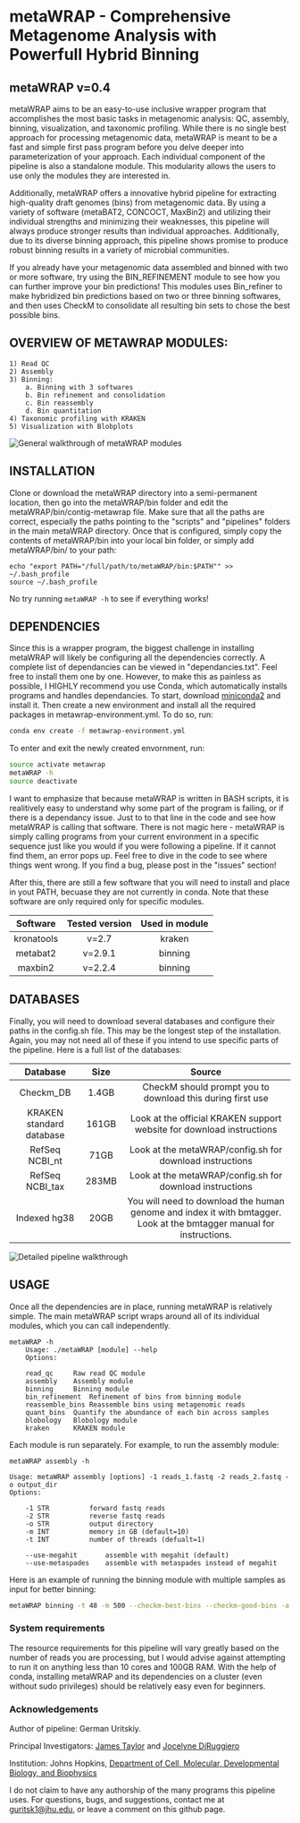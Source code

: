 # metaWRAP - Comprehensive Metagenome Analysis with Powerfull Hybrid Binning
## metaWRAP v=0.4

 metaWRAP aims to be an easy-to-use inclusive wrapper program that accomplishes the most basic tasks in metagenomic analysis: QC, assembly, binning, visualization, and taxonomic profiling. While there is no single best approach for processing metagenomic data, metaWRAP is meant to be a fast and simple first pass program before you delve deeper into parameterization of your approach. Each individual component of the pipeline is also a standalone module. This modularity allows the users to use only the modules they are interested in. 
 
 Additionally, metaWRAP offers a innovative hybrid pipeline for extracting high-quality draft genomes (bins) from metagenomic data. By using a variety of software (metaBAT2, CONCOCT, MaxBin2) and utilizing their individual strengths and minimizing their weaknesses, this pipeline will always produce stronger results than individual approaches. Additionally, due to its diverse binning approach, this pipeline shows promise to produce robust binning results in a variety of microbial communities. 

 If you already have your metagenomic data assembled and binned with two or more software, try using the BIN_REFINEMENT module to see how you can further improve your bin predictions! This modules uses Bin_refiner to make hybridized bin predictions based on two or three binning softwares, and then uses CheckM to consolidate all resulting bin sets to chose the best possible bins.
  

## OVERVIEW OF METAWRAP MODULES:
  
    1) Read QC
    2) Assembly
    3) Binning:
    	a. Binning with 3 softwares
		b. Bin refinement and consolidation
		c. Bin reassembly
		d. Bin quantitation
    4) Taxonomic profiling with KRAKEN
    5) Visualization with Blobplots
  
    
  ![General walkthrough of metaWRAP modules](https://i.imgur.com/s9yAuQa.png)
   
    

  
## INSTALLATION

 Clone or download the metaWRAP directory into a semi-permanent location, then go into the metaWRAP/bin folder and edit the metaWRAP/bin/contig-metawrap file. Make sure that all the paths are correct, especially the paths pointing to the "scripts" and "pipelines" folders in the main metaWRAP directory. Once that is configured, simply copy the contents of metaWRAP/bin into your local bin folder, or simply add metaWRAP/bin/ to your path:
 
 ```
 echo "export PATH="/full/path/to/metaWRAP/bin:$PATH"" >> ~/.bash_profile
 source ~/.bash_profile
 ```
 
 No try running ```metaWRAP -h``` to see if everything works!



## DEPENDENCIES

  Since this is a wrapper program, the biggest challenge in installing metaWRAP will likely be configuring all the dependencies correctly. A complete list of dependancies can be viewed in "dependancies.txt". Feel free to install them one by one. However, to make this as painless as possible, I HIGHLY recommend you use Conda, which automatically installs programs and handles dependancies. To start, download [miniconda2](https://conda.io/miniconda.html) and install it. Then create a new environment and install all the required packages in metawrap-environment.yml. To do so, run:
  
  ``` bash
  conda env create -f metawrap-environment.yml
  ```
  
  To enter and exit the newly created envornment, run:
  
  ``` bash
  source activate metawrap
  metaWRAP -h
  source deactivate
  ```

  I want to emphasize that because metaWRAP is written in BASH scripts, it is realitively easy to understand why some part of the program is failing, or if there is a dependancy issue. Just to to that line in the code and see how metaWRAP is calling that software. There is not magic here - metaWRAP is simply calling programs from your current environment in a specific sequence just like you would if you were following a pipeline. If it cannot find them, an error pops up. Feel free to dive in the code to see where things went wrong. If you find a bug, please post in the "issues" section!


  After this, there are still a few software that you will need to install and place in yout PATH, becuase they are not currently in conda. Note that these software are only required only for specific modules. 

|    Software     | Tested version  |  Used in module 			|
|:---------------:|:---------------:|:---------------------------------:| 
|    kronatools   |    v=2.7        |  kraken				|
|    metabat2     |    v=2.9.1      |  binning				|
|    maxbin2      |    v=2.2.4      |  binning				|


## DATABASES

Finally, you will need to download several databases and configure their paths in the config.sh file. This may be the longest step of the installation. Again, you may not need all of these if you intend to use specific parts of the pipeline. Here is a full list of the databases:

|    Database     | Size  | Source |
|:---------------:|:---------------:|:-----:| 
|Checkm_DB		 |1.4GB| 	CheckM should prompt you to download this during first use	|
|KRAKEN standard database|161GB | 	Look at the official KRAKEN support website for download instructions 	|
|RefSeq NCBI_nt 	|71GB | 	Look at the metaWRAP/config.sh for download instructions   |
|RefSeq NCBI_tax 	|283MB | 	Look at the metaWRAP/config.sh for download instructions	|
|Indexed hg38  		|  20GB | 	You will need to download the human genome and index it with bmtagger. Look at the bmtagger manual for instructions. 	|


  ![Detailed pipeline walkthrough](https://i.imgur.com/iNa6oUF.png)



## USAGE

Once all the dependencies are in place, running metaWRAP is relatively simple. The main metaWRAP script wraps around all of its individual modules, which you can call independently.

```
metaWRAP -h
	Usage: ./metaWRAP [module] --help
	Options:

	read_qc		Raw read QC module
	assembly	Assembly module
	binning		Binning module
	bin_refinement	Refinement of bins from binning module
	reassemble_bins Reassemble bins using metagenomic reads
	quant_bins	Quantify the abundance of each bin across samples
	blobology	Blobology module
	kraken		KRAKEN module
```

Each module is run separately. For example, to run the assembly module:

```
metaWRAP assembly -h

Usage: metaWRAP assembly [options] -1 reads_1.fastq -2 reads_2.fastq -o output_dir
Options:

	-1 STR          forward fastq reads
	-2 STR          reverse fastq reads
	-o STR          output directory
	-m INT          memory in GB (default=10)
	-t INT          number of threads (defualt=1)

	--use-megahit		assemble with megahit (default)
	--use-metaspades	assemble with metaspades instead of megahit
```


Here is an example of running the binning module with multiple samples as input for better binning:
```bash
metaWRAP binning -t 48 -m 500 --checkm-best-bins --checkm-good-bins -a coassembly.fa -o binning_out sampleA_1.fastq sampleA_2.fastq sampleB_1.fastq sampleB_2.fastq sampleC_1.fastq sampleC_2.fastq
```



###  System requirements
 The resource requirements for this pipeline will vary greatly based on the number of reads you are processing, but I would advise against attempting to run it on anything less than 10 cores and 100GB RAM. With the help of conda, installing metaWRAP and its dependencies on a cluster (even without sudo privileges) should be relatively easy even for beginners.



### Acknowledgements
Author of pipeline: German Uritskiy.

Principal Investigators: [James Taylor](http://bio.jhu.edu/directory/james-taylor/) and [Jocelyne DiRuggiero](http://bio.jhu.edu/directory/jocelyne-diruggiero/)

Institution: Johns Hopkins, [Department of Cell, Molecular, Developmental Biology, and Biophysics](http://cmdb.jhu.edu/) 

I do not claim to have any authorship of the many programs this pipeline uses. For questions, bugs, and suggestions, contact me at guritsk1@jhu.edu, or leave a comment on this github page.

